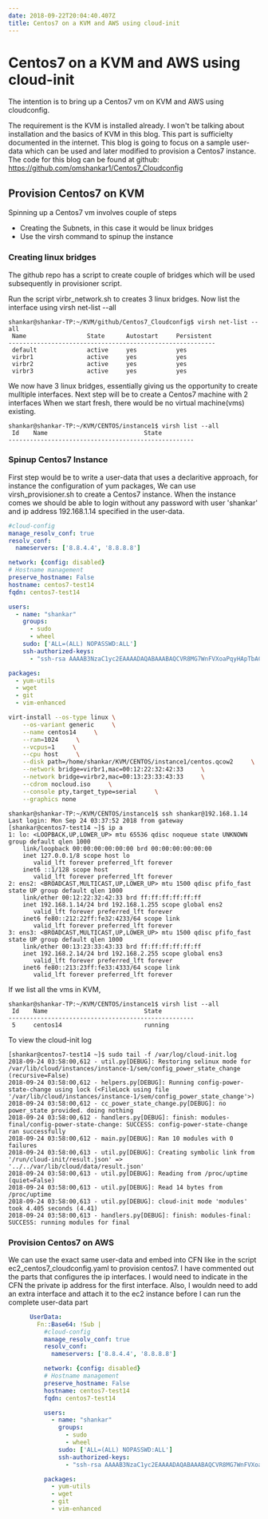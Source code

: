 ```yaml
---
date: 2018-09-22T20:04:40.407Z
title: Centos7 on a KVM and AWS using cloud-init
---
```


# Centos7 on a KVM and AWS using cloud-init


The intention is to bring up a Centos7 vm on KVM and AWS using cloudconfig.

The requirement is the KVM is installed already. I won't be talking about installation and the basics of KVM in this blog. This part is sufficielty documented in the internet. 
This blog is going to focus on a sample user-data which can be used and later modified to
provision a Centos7 instance.
The code for this blog can be found at github: https://github.com/omshankar1/Centos7_Cloudconfig

## Provision Centos7 on KVM

Spinning up a Centos7 vm involves couple of steps
- Creating the Subnets, in this case it would be linux bridges
- Use the virsh command to spinup the instance

### Creating linux bridges
The github repo has a script to create couple of bridges which will be used subsequently in provisioner script. 

Run the script virbr_network.sh to creates 3 linux bridges. 
Now list the interface using virsh net-list --all

```console
shankar@shankar-TP:~/KVM/github/Centos7_Cloudconfig$ virsh net-list --all
 Name                 State      Autostart     Persistent
----------------------------------------------------------
 default              active     yes           yes
 virbr1               active     yes           yes
 virbr2               active     yes           yes
 virbr3               active     yes           yes
```

We now have 3 linux bridges, essentially giving us the opportunity to create mulltiple interfaces. Next step will be to create a Centos7 machine with 2 interfaces
When we start fresh, there would be no virtual machine(vms) existing.

```console
shankar@shankar-TP:~/KVM/CENTOS/instance1$ virsh list --all
 Id    Name                           State
----------------------------------------------------
```

### Spinup Centos7 Instance

First step would be to write a user-data that uses a declaritive approach, for instance the configuration of yum packages, 
We can use virsh_provisioner.sh to create a Centos7 instance. When the instance comes we should be able to login without any password with user 'shankar' and ip address 192.168.1.14 specified in the user-data.
```yaml
#cloud-config
manage_resolv_conf: true
resolv_conf:
  nameservers: ['8.8.4.4', '8.8.8.8']

network: {config: disabled}
# Hostname management
preserve_hostname: False
hostname: centos7-test14
fqdn: centos7-test14

users:
  - name: "shankar"
    groups:
      - sudo
      - wheel
    sudo: ['ALL=(ALL) NOPASSWD:ALL']
    ssh-authorized-keys:
      - "ssh-rsa AAAAB3NzaC1yc2EAAAADAQABAAABAQCVR8MG7WnFVXoaPqyHApTbAC+x7MIt4ChaSihbuZi+CqkuuuszplsV2Px+is6cSrRbGB14uTg3XPPuL33YtKfvYjQTThiCiUz9F1FuUUKXhpNjRbvjfnF/zJFSmGJFOoUPN2gT2JzQfxtA29mFnklMK9iQyk43/X4sZkkRV/HoWPoA/If1+Q92rKB+miKqONwRuEdUOZxXwqva484/9SwvKtEUmemA4OLMVa8JMzbnkZbf+sqDK2GTTtaa3odOj6Z39cI7jf2Z8hrbdEdRZkB92qVINopI4eEqHvtdhGCgxOZ6Q6EAtzQsb2WPDqyJglN63UPy35pkxaXZaaxt/6DV shankar@shankar-TP"

packages:
  - yum-utils
  - wget
  - git
  - vim-enhanced
```


```bash
virt-install --os-type linux \
    --os-variant generic     \
    --name centos14     \
    --ram=1024     \
    --vcpus=1     \
    --cpu host     \
    --disk path=/home/shankar/KVM/CENTOS/instance1/centos.qcow2     \
    --network bridge=virbr1,mac=00:12:22:32:42:33     \
    --network bridge=virbr2,mac=00:13:23:33:43:33     \
    --cdrom nocloud.iso     \
    --console pty,target_type=serial     \
    --graphics none
```


```console
shankar@shankar-TP:~/KVM/CENTOS/instance1$ ssh shankar@192.168.1.14
Last login: Mon Sep 24 03:37:52 2018 from gateway
[shankar@centos7-test14 ~]$ ip a
1: lo: <LOOPBACK,UP,LOWER_UP> mtu 65536 qdisc noqueue state UNKNOWN group default qlen 1000
    link/loopback 00:00:00:00:00:00 brd 00:00:00:00:00:00
    inet 127.0.0.1/8 scope host lo
       valid_lft forever preferred_lft forever
    inet6 ::1/128 scope host
       valid_lft forever preferred_lft forever
2: ens2: <BROADCAST,MULTICAST,UP,LOWER_UP> mtu 1500 qdisc pfifo_fast state UP group default qlen 1000
    link/ether 00:12:22:32:42:33 brd ff:ff:ff:ff:ff:ff
    inet 192.168.1.14/24 brd 192.168.1.255 scope global ens2
       valid_lft forever preferred_lft forever
    inet6 fe80::212:22ff:fe32:4233/64 scope link
       valid_lft forever preferred_lft forever
3: ens3: <BROADCAST,MULTICAST,UP,LOWER_UP> mtu 1500 qdisc pfifo_fast state UP group default qlen 1000
    link/ether 00:13:23:33:43:33 brd ff:ff:ff:ff:ff:ff
    inet 192.168.2.14/24 brd 192.168.2.255 scope global ens3
       valid_lft forever preferred_lft forever
    inet6 fe80::213:23ff:fe33:4333/64 scope link
       valid_lft forever preferred_lft forever
```

If we list all the vms in KVM,

```console
shankar@shankar-TP:~/KVM/CENTOS/instance1$ virsh list --all
 Id    Name                           State
----------------------------------------------------
 5     centos14                       running
```

To view the cloud-init log

```console
[shankar@centos7-test14 ~]$ sudo tail -f /var/log/cloud-init.log
2018-09-24 03:58:00,612 - util.py[DEBUG]: Restoring selinux mode for /var/lib/cloud/instances/instance-1/sem/config_power_state_change (recursive=False)
2018-09-24 03:58:00,612 - helpers.py[DEBUG]: Running config-power-state-change using lock (<FileLock using file '/var/lib/cloud/instances/instance-1/sem/config_power_state_change'>)
2018-09-24 03:58:00,612 - cc_power_state_change.py[DEBUG]: no power_state provided. doing nothing
2018-09-24 03:58:00,612 - handlers.py[DEBUG]: finish: modules-final/config-power-state-change: SUCCESS: config-power-state-change ran successfully
2018-09-24 03:58:00,612 - main.py[DEBUG]: Ran 10 modules with 0 failures
2018-09-24 03:58:00,613 - util.py[DEBUG]: Creating symbolic link from '/run/cloud-init/result.json' => '../../var/lib/cloud/data/result.json'
2018-09-24 03:58:00,613 - util.py[DEBUG]: Reading from /proc/uptime (quiet=False)
2018-09-24 03:58:00,613 - util.py[DEBUG]: Read 14 bytes from /proc/uptime
2018-09-24 03:58:00,613 - util.py[DEBUG]: cloud-init mode 'modules' took 4.405 seconds (4.41)
2018-09-24 03:58:00,613 - handlers.py[DEBUG]: finish: modules-final: SUCCESS: running modules for final
```

### Provision Centos7 on AWS
We can use the exact same user-data and embed into CFN like in the script ec2_centos7_cloudconfig.yaml to provision centos7. I have commented out the parts that configures the ip interfaces.
I would need to indicate in the CFN the private  ip address for the first interface.
Also, I wouldn need to add an extra interface and attach it to the ec2 instance before I can run the complete user-data part

```yaml
      UserData: 
        Fn::Base64: !Sub |
          #cloud-config
          manage_resolv_conf: true
          resolv_conf:
            nameservers: ['8.8.4.4', '8.8.8.8']

          network: {config: disabled}
          # Hostname management
          preserve_hostname: False
          hostname: centos7-test14
          fqdn: centos7-test14

          users:
            - name: "shankar"
              groups:
                - sudo
                - wheel
              sudo: ['ALL=(ALL) NOPASSWD:ALL']
              ssh-authorized-keys:
                - "ssh-rsa AAAAB3NzaC1yc2EAAAADAQABAAABAQCVR8MG7WnFVXoaPqyHApTbAC+x7MIt4ChaSihbuZi+CqkuuuszplsV2Px+is6cSrRbGB14uTg3XPPuL33YtKfvYjQTThiCiUz9F1FuUUKXhpNjRbvjfnF/zJFSmGJFOoUPN2gT2JzQfxtA29mFnklMK9iQyk43/X4sZkkRV/HoWPoA/If1+Q92rKB+miKqONwRuEdUOZxXwqva484/9SwvKtEUmemA4OLMVa8JMzbnkZbf+sqDK2GTTtaa3odOj6Z39cI7jf2Z8hrbdEdRZkB92qVINopI4eEqHvtdhGCgxOZ6Q6EAtzQsb2WPDqyJglN63UPy35pkxaXZaaxt/6DV shankar@shankar-TP"

          packages:
            - yum-utils
            - wget
            - git
            - vim-enhanced
```